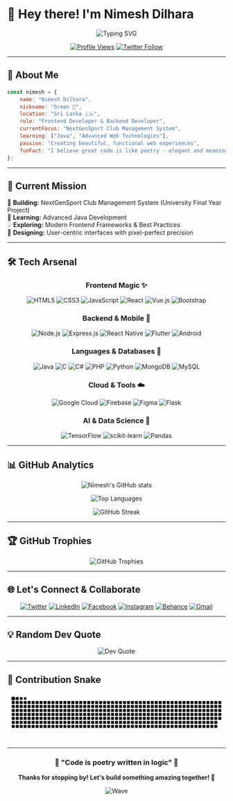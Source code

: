 # 👋 Hey there! I'm **Nimesh Dilhara**

<div align="center">

![Typing SVG](https://readme-typing-svg.demolab.com?font=Fira+Code&size=28&duration=3000&pause=1000&color=00D9FF&center=true&vCenter=true&width=700&lines=Full+Stack+Developer+%F0%9F%92%BB;From+Beautiful+Sri+Lanka+%F0%9F%87%B1%F0%9F%87%B0;Always+Learning+%26+Creating+%E2%9C%A8;Call+me+Green+%F0%9F%8C%B1)


[![Profile Views](https://komarev.com/ghpvc/?username=nimeshdilhara96&label=Profile%20Views&color=00d9ff&style=for-the-badge)](https://github.com/nimeshdilhara96)
[![Twitter Follow](https://img.shields.io/twitter/follow/nimeshdilhara8?logo=twitter&style=for-the-badge&color=1DA1F2)](https://twitter.com/nimeshdilhara8)

</div>

---

## 🚀 **About Me**

```javascript
const nimesh = {
    name: "Nimesh Dilhara",
    nickname: "Green 🌱",
    location: "Sri Lanka 🇱🇰",
    role: "Frontend Developer & Backend Developer",
    currentFocus: "NextGenSport Club Management System",
    learning: ["Java", "Advanced Web Technologies"],
    passion: "Creating beautiful, functional web experiences",
    funFact: "I believe great code is like poetry - elegant and meaningful"
};
```

---

## 🎯 **Current Mission**

🔭 **Building:** NextGenSport Club Management System (University Final Year Project)  
🌱 **Learning:** Advanced Java Development  
💡 **Exploring:** Modern Frontend Frameworks & Best Practices  
🎨 **Designing:** User-centric interfaces with pixel-perfect precision

---

## 🛠️ **Tech Arsenal**

<div align="center">

### **Frontend Magic** ✨
![HTML5](https://img.shields.io/badge/HTML5-E34F26?style=for-the-badge&logo=html5&logoColor=white)
![CSS3](https://img.shields.io/badge/CSS3-1572B6?style=for-the-badge&logo=css3&logoColor=white)
![JavaScript](https://img.shields.io/badge/JavaScript-F7DF1E?style=for-the-badge&logo=javascript&logoColor=black)
![React](https://img.shields.io/badge/React-20232A?style=for-the-badge&logo=react&logoColor=61DAFB)
![Vue.js](https://img.shields.io/badge/Vue.js-35495E?style=for-the-badge&logo=vuedotjs&logoColor=4FC08D)
![Bootstrap](https://img.shields.io/badge/Bootstrap-563D7C?style=for-the-badge&logo=bootstrap&logoColor=white)

### **Backend & Mobile** 🔧
![Node.js](https://img.shields.io/badge/Node.js-43853D?style=for-the-badge&logo=node.js&logoColor=white)
![Express.js](https://img.shields.io/badge/Express.js-404D59?style=for-the-badge&logo=express&logoColor=white)
![React Native](https://img.shields.io/badge/React_Native-20232A?style=for-the-badge&logo=react&logoColor=61DAFB)
![Flutter](https://img.shields.io/badge/Flutter-02569B?style=for-the-badge&logo=flutter&logoColor=white)
![Android](https://img.shields.io/badge/Android-3DDC84?style=for-the-badge&logo=android&logoColor=white)

### **Languages & Databases** 💾
![Java](https://img.shields.io/badge/Java-ED8B00?style=for-the-badge&logo=openjdk&logoColor=white)
![C](https://img.shields.io/badge/C-00599C?style=for-the-badge&logo=c&logoColor=white)
![C#](https://img.shields.io/badge/C%23-239120?style=for-the-badge&logo=c-sharp&logoColor=white)
![PHP](https://img.shields.io/badge/PHP-777BB4?style=for-the-badge&logo=php&logoColor=white)
![Python](https://img.shields.io/badge/Python-3776AB?style=for-the-badge&logo=python&logoColor=white)
![MongoDB](https://img.shields.io/badge/MongoDB-4EA94B?style=for-the-badge&logo=mongodb&logoColor=white)
![MySQL](https://img.shields.io/badge/MySQL-005C84?style=for-the-badge&logo=mysql&logoColor=white)

### **Cloud & Tools** ☁️
![Google Cloud](https://img.shields.io/badge/GoogleCloud-%234285F4.svg?style=for-the-badge&logo=google-cloud&logoColor=white)
![Firebase](https://img.shields.io/badge/Firebase-039BE5?style=for-the-badge&logo=Firebase&logoColor=white)
![Figma](https://img.shields.io/badge/Figma-F24E1E?style=for-the-badge&logo=figma&logoColor=white)
![Flask](https://img.shields.io/badge/Flask-000000?style=for-the-badge&logo=flask&logoColor=white)

### **AI & Data Science** 🤖
![TensorFlow](https://img.shields.io/badge/TensorFlow-FF6F00?style=for-the-badge&logo=tensorflow&logoColor=white)
![scikit-learn](https://img.shields.io/badge/scikit--learn-%23F7931E.svg?style=for-the-badge&logo=scikit-learn&logoColor=white)
![Pandas](https://img.shields.io/badge/pandas-%23150458.svg?style=for-the-badge&logo=pandas&logoColor=white)

</div>

---

## 📊 **GitHub Analytics**

<div align="center">
  
![Nimesh's GitHub stats](https://github-readme-stats.vercel.app/api?username=nimeshdilhara96&show_icons=true&theme=tokyonight&hide_border=true&count_private=true)

![Top Languages](https://github-readme-stats.vercel.app/api/top-langs/?username=nimeshdilhara96&layout=compact&theme=tokyonight&hide_border=true)

![GitHub Streak](https://github-readme-streak-stats.herokuapp.com/?user=nimeshdilhara96&theme=tokyonight&hide_border=true)

</div>

---

## 🏆 **GitHub Trophies**

<div align="center">

![GitHub Trophies](https://github-profile-trophy.vercel.app/?username=nimeshdilhara96&theme=tokyonight&no-frame=true&no-bg=false&margin-w=4&row=1)

</div>

---

## 🌐 **Let's Connect & Collaborate**

<div align="center">

[![Twitter](https://img.shields.io/badge/Twitter-1DA1F2?style=for-the-badge&logo=twitter&logoColor=white)](https://twitter.com/nimeshdilhara8)
[![LinkedIn](https://img.shields.io/badge/LinkedIn-0077B5?style=for-the-badge&logo=linkedin&logoColor=white)](https://linkedin.com/in/nimeshdilhara)
[![Facebook](https://img.shields.io/badge/Facebook-1877F2?style=for-the-badge&logo=facebook&logoColor=white)](https://fb.com/nimesh.dilhara.96)
[![Instagram](https://img.shields.io/badge/Instagram-E4405F?style=for-the-badge&logo=instagram&logoColor=white)](https://instagram.com/nimeshdilhara96)
[![Behance](https://img.shields.io/badge/Behance-1769ff?style=for-the-badge&logo=behance&logoColor=white)](https://www.behance.net/nimeshdilhara96)
[![Gmail](https://img.shields.io/badge/Gmail-D14836?style=for-the-badge&logo=gmail&logoColor=white)](mailto:nimeshdlhara2001@gmail.com)

</div>

---

## 💡 **Random Dev Quote**

<div align="center">

![Dev Quote](https://quotes-github-readme.vercel.app/api?type=horizontal&theme=tokyonight)

</div>

---

## 🐍 **Contribution Snake**

<div align="center">

![Snake animation](https://raw.githubusercontent.com/platane/platane/output/github-contribution-grid-snake-dark.svg)

</div>

---

<div align="center">

### 🌟 **"Code is poetry written in logic"** 🌟

**Thanks for stopping by! Let's build something amazing together! 🚀**

![Wave](https://raw.githubusercontent.com/MartinHeinz/MartinHeinz/master/wave.gif)

</div>
